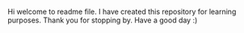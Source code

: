 Hi welcome to readme file.
I have created this repository for learning purposes.
Thank you for stopping by.
Have a good day :)